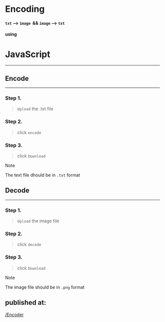 # Encoding

#### `txt` --> `image`  && `image` --> `txt`

#### using

# JavaScript

---
## Encode
---
### Step 1.
> `Upload` the .txt file 

### Step 2.
>click `encode`

### Step 3.
>click `Download`

> [!NOTE]
>The text file dhould be in  `.txt` format




## Decode
---
### Step 1.
> `Upload` the image file 

### Step 2.
>click `decode`

### Step 3.
>click `Download`


> [!NOTE]
>The image file should be in `.png` format


## published at:
[/Encoder](https://imposter404.github.io/Encoder)